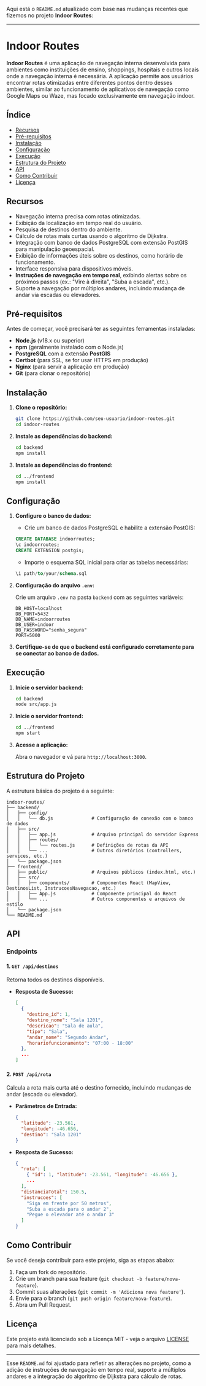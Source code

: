 Aqui está o `README.md` atualizado com base nas mudanças recentes que fizemos no projeto **Indoor Routes**:

---

# Indoor Routes

**Indoor Routes** é uma aplicação de navegação interna desenvolvida para ambientes como instituições de ensino, shoppings, hospitais e outros locais onde a navegação interna é necessária. A aplicação permite aos usuários encontrar rotas otimizadas entre diferentes pontos dentro desses ambientes, similar ao funcionamento de aplicativos de navegação como Google Maps ou Waze, mas focado exclusivamente em navegação indoor.

## Índice

- [Recursos](#recursos)
- [Pré-requisitos](#pré-requisitos)
- [Instalação](#instalação)
- [Configuração](#configuração)
- [Execução](#execução)
- [Estrutura do Projeto](#estrutura-do-projeto)
- [API](#api)
- [Como Contribuir](#como-contribuir)
- [Licença](#licença)

## Recursos

- Navegação interna precisa com rotas otimizadas.
- Exibição da localização em tempo real do usuário.
- Pesquisa de destinos dentro do ambiente.
- Cálculo de rotas mais curtas usando o algoritmo de Dijkstra.
- Integração com banco de dados PostgreSQL com extensão PostGIS para manipulação geoespacial.
- Exibição de informações úteis sobre os destinos, como horário de funcionamento.
- Interface responsiva para dispositivos móveis.
- **Instruções de navegação em tempo real**, exibindo alertas sobre os próximos passos (ex.: "Vire à direita", "Suba a escada", etc.).
- Suporte a navegação por múltiplos andares, incluindo mudança de andar via escadas ou elevadores.

## Pré-requisitos

Antes de começar, você precisará ter as seguintes ferramentas instaladas:

- **Node.js** (v18.x ou superior)
- **npm** (geralmente instalado com o Node.js)
- **PostgreSQL** com a extensão **PostGIS**
- **Certbot** (para SSL, se for usar HTTPS em produção)
- **Nginx** (para servir a aplicação em produção)
- **Git** (para clonar o repositório)

## Instalação

1. **Clone o repositório:**

   ```bash
   git clone https://github.com/seu-usuario/indoor-routes.git
   cd indoor-routes
   ```

2. **Instale as dependências do backend:**

   ```bash
   cd backend
   npm install
   ```

3. **Instale as dependências do frontend:**

   ```bash
   cd ../frontend
   npm install
   ```

## Configuração

1. **Configure o banco de dados:**

   - Crie um banco de dados PostgreSQL e habilite a extensão PostGIS:

   ```sql
   CREATE DATABASE indoorroutes;
   \c indoorroutes;
   CREATE EXTENSION postgis;
   ```

   - Importe o esquema SQL inicial para criar as tabelas necessárias:

   ```sql
   \i path/to/your/schema.sql
   ```

2. **Configuração do arquivo `.env`:**

   Crie um arquivo `.env` na pasta `backend` com as seguintes variáveis:

   ```plaintext
   DB_HOST=localhost
   DB_PORT=5432
   DB_NAME=indoorroutes
   DB_USER=indoor
   DB_PASSWORD="senha_segura"
   PORT=5000
   ```

3. **Certifique-se de que o backend está configurado corretamente para se conectar ao banco de dados.**

## Execução

1. **Inicie o servidor backend:**

   ```bash
   cd backend
   node src/app.js
   ```

2. **Inicie o servidor frontend:**

   ```bash
   cd ../frontend
   npm start
   ```

3. **Acesse a aplicação:**

   Abra o navegador e vá para `http://localhost:3000`.

## Estrutura do Projeto

A estrutura básica do projeto é a seguinte:

```
indoor-routes/
├── backend/
│   ├── config/
│   │   └── db.js              # Configuração de conexão com o banco de dados
│   ├── src/
│   │   ├── app.js             # Arquivo principal do servidor Express
│   │   ├── routes/
│   │   │   └── routes.js      # Definições de rotas da API
│   │   └── ...                # Outros diretórios (controllers, services, etc.)
│   └── package.json
├── frontend/
│   ├── public/                # Arquivos públicos (index.html, etc.)
│   ├── src/
│   │   ├── components/        # Componentes React (MapView, DestinosList, InstrucoesNavegacao, etc.)
│   │   ├── App.js             # Componente principal do React
│   │   └── ...                # Outros componentes e arquivos de estilo
│   └── package.json
└── README.md
```

## API

### Endpoints

#### 1. `GET /api/destinos`

Retorna todos os destinos disponíveis.

- **Resposta de Sucesso:**
  ```json
  [
    {
      "destino_id": 1,
      "destino_nome": "Sala 1201",
      "descricao": "Sala de aula",
      "tipo": "Sala",
      "andar_nome": "Segundo Andar",
      "horariofuncionamento": "07:00 - 18:00"
    },
    ...
  ]
  ```

#### 2. `POST /api/rota`

Calcula a rota mais curta até o destino fornecido, incluindo mudanças de andar (escada ou elevador).

- **Parâmetros de Entrada:**
  ```json
  {
    "latitude": -23.561,
    "longitude": -46.656,
    "destino": "Sala 1201"
  }
  ```

- **Resposta de Sucesso:**
  ```json
  {
    "rota": [
      { "id": 1, "latitude": -23.561, "longitude": -46.656 },
      ...
    ],
    "distanciaTotal": 150.5,
    "instrucoes": [
      "Siga em frente por 50 metros",
      "Suba a escada para o andar 2",
      "Pegue o elevador até o andar 3"
    ]
  }
  ```

## Como Contribuir

Se você deseja contribuir para este projeto, siga as etapas abaixo:

1. Faça um fork do repositório.
2. Crie um branch para sua feature (`git checkout -b feature/nova-feature`).
3. Commit suas alterações (`git commit -m 'Adiciona nova feature'`).
4. Envie para o branch (`git push origin feature/nova-feature`).
5. Abra um Pull Request.

## Licença

Este projeto está licenciado sob a Licença MIT - veja o arquivo [LICENSE](LICENSE) para mais detalhes.

---

Esse `README.md` foi ajustado para refletir as alterações no projeto, como a adição de instruções de navegação em tempo real, suporte a múltiplos andares e a integração do algoritmo de Dijkstra para cálculo de rotas.
